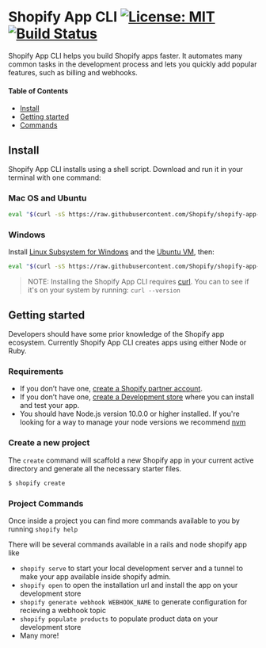 # Shopify App CLI [![License: MIT](https://img.shields.io/badge/License-MIT-green.svg)](LICENSE.md)[![Build Status](https://travis-ci.com/Shopify/shopify-app-cli.svg?token=qtPazgjyosjEEgxgq7VZ&branch=master)](https://travis-ci.com/Shopify/shopify-app-cli)

Shopify App CLI helps you build Shopify apps faster. It automates many common tasks in the development process and lets you quickly add popular features, such as billing and webhooks.

#### Table of Contents

- [Install](#install)
- [Getting started](#getting-started)
- [Commands](#commands)

## Install

Shopify App CLI installs using a shell script. Download and run it in your terminal with one command:

### Mac OS and Ubuntu
```sh
eval "$(curl -sS https://raw.githubusercontent.com/Shopify/shopify-app-cli/master/install.sh)"
```

### Windows
Install [Linux Subsystem for Windows](https://docs.microsoft.com/en-us/windows/wsl/install-win10) and the [Ubuntu VM](https://www.microsoft.com/en-ca/p/ubuntu/9nblggh4msv6), then:

```sh
eval "$(curl -sS https://raw.githubusercontent.com/Shopify/shopify-app-cli/master/install.sh)"
```
> NOTE: Installing the Shopify App CLI requires [curl](https://curl.haxx.se/). You can to see if it's on your system by running: `curl --version`

## Getting started

Developers should have some prior knowledge of the Shopify app ecosystem. Currently Shopify App CLI creates apps using either Node or Ruby.

### Requirements

- If you don’t have one, [create a Shopify partner account](https://partners.shopify.com/signup).
- If you don’t have one, [create a Development store](https://help.shopify.com/en/partners/dashboard/development-stores#create-a-development-store) where you can install and test your app.
- You should have Node.js version 10.0.0 or higher installed. If you're looking for a way to manage your node versions we recommend [nvm](https://github.com/nvm-sh/nvm/blob/master/README.md)

### Create a new project

The `create` command will scaffold a new Shopify app in your current active directory and generate all the necessary starter files.

```sh
$ shopify create
```

### Project Commands

Once inside a project you can find more commands available to you by running `shopify help`

There will be several commands available in a rails and node shopify app like

- `shopify serve` to start your local development server and a tunnel to make your app available inside shopify admin.
- `shopify open` to open the installation url and install the app on your development store
- `shopify generate webhook WEBHOOK_NAME` to generate configuration for recieving a webhook topic
- `shopify populate products` to populate product data on your development store
- Many more!
